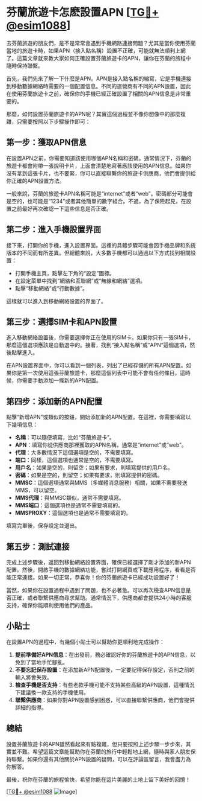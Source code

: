 # 芬蘭旅遊卡怎麽設置APN [[TG💪+ @esim1088](https://t.me/s/esim1088)]

去芬蘭旅遊的朋友們，是不是常常會遇到手機網路連接問題？尤其是當你使用芬蘭當地的旅遊卡時，如果APN（接入點名稱）設置不正確，可能就無法順利上網了。這篇文章就來教大家如何正確設置芬蘭旅遊卡的APN，讓你在芬蘭的旅程中隨時保持聯繫。

首先，我們先來了解一下什麼是APN。APN是接入點名稱的縮寫，它是手機連接到移動數據網絡時需要的一個配置信息。不同的運營商有不同的APN設置，因此在使用芬蘭旅遊卡之前，確保你的手機已經正確設置了相關的APN信息是非常重要的。

那麼，如何設置芬蘭旅遊卡的APN呢？其實這個過程並不像你想像中的那麼複雜，只需要按照以下步驟操作即可：

## 第一步：獲取APN信息

在設置APN之前，你需要知道該使用哪個APN名稱和密碼。通常情況下，芬蘭的旅遊卡都會附帶一張說明卡片，上面會清楚地寫著應該使用的APN信息。如果你沒有拿到這張卡片，也不要緊，你可以直接聯繫你的旅遊卡供應商，他們會提供給你正確的APN設置方法。

一般來說，芬蘭的旅遊卡APN名稱可能是“internet”或者“web”。密碼部分可能會是空的，也可能是“1234”或者其他簡單的數字組合。不過，為了保險起見，在設置之前最好再次確認一下這些信息是否正確。

## 第二步：進入手機設置界面

接下來，打開你的手機，進入設置界面。這裡的具體步驟可能會因手機品牌和系統版本的不同而有所差異。但總體來說，大多數手機都可以通過以下方式找到相關設置：

- 打開手機主頁，點擊左下角的“設定”圖標。
- 在設定菜單中找到“網絡和互聯網”或“無線和網絡”選項。
- 點擊“移動網絡”或“行動數據”。

這樣就可以進入到移動網絡設置的界面了。

## 第三步：選擇SIM卡和APN設置

進入移動網絡設置後，你需要選擇你正在使用的SIM卡。如果你只有一張SIM卡，那麼這個選項應該是自動選中的。接著，找到“接入點名稱”或“APN”這個選項，然後點擊進入。

在APN設置界面中，你可以看到一個列表，列出了已經存儲的所有APN配置。如果你是第一次使用這張芬蘭旅遊卡，那麼這個列表中可能不會有任何條目。這時候，你需要手動添加一條新的APN配置。

## 第四步：添加新的APN配置

點擊“新增APN”或類似的按鈕，開始添加新的APN配置。在這裡，你需要填寫以下幾項信息：

- **名稱**：可以隨便填寫，比如“芬蘭旅遊卡”。
- **APN**：填寫你從供應商那裡獲取的APN名稱，通常是“internet”或“web”。
- **代理**：大多數情況下這個選項是空的，不需要填寫。
- **端口**：同樣，這個選項也通常是空的，不需要填寫。
- **用戶名**：如果是空的，則留空；如果有要求，則填寫提供的用戶名。
- **密碼**：如果是空的，則留空；如果有要求，則填寫提供的密碼。
- **MMSC**：這個選項通常與MMS（多媒體消息服務）相關，如果不需要發送MMS，可以留空。
- **MMS代理**：與MMSC類似，通常不需要填寫。
- **MMS端口**：這個選項也是通常不需要填寫的。
- **MMSPROXY**：這個選項也是通常不需要填寫的。

填寫完畢後，保存設定並退出。

## 第五步：測試連接

完成上述步驟後，返回到移動網絡設置界面，確保已經選擇了剛才添加的新APN配置。然後，開啟手機的數據網絡功能，嘗試打開網頁或下載應用程序，看看是否能正常連接。如果一切正常，恭喜你！你的芬蘭旅遊卡已經成功設置好了！

當然，如果你在設置過程中遇到了問題，也不必著急。可以再次檢查APN信息是否正確，或者聯繫供應商尋求幫助。通常情況下，供應商都會提供24小時的客服支持，確保你能順利使用他們的產品。

## 小貼士

在設置APN的過程中，有幾個小貼士可以幫助你更順利地完成操作：

1. **提前準備好APN信息**：在出發前，務必確認好你的芬蘭旅遊卡的APN信息，以免到了當地手忙腳亂。
2. **不要忘記保存設置**：在添加新APN配置後，一定要記得保存設定，否則之前的輸入將會失效。
3. **檢查手機是否支持**：有些老款手機可能不支持某些高級的APN設置，這種情況下建議換一款支持的手機使用。
4. **聯繫供應商**：如果你對APN設置感到困惑，可以直接聯繫供應商，他們會提供詳細的指導。

## 總結

設置芬蘭旅遊卡的APN雖然看起來有點複雜，但只要按照上述步驟一步步來，其實並不難。希望這篇文章能幫助你在芬蘭的旅行中輕鬆地上網，隨時與家人朋友保持聯繫。如果你還有其他關於APN設置的疑問，可以在評論區留言，我會盡力為你解答。

最後，祝你在芬蘭的旅程愉快，希望你能在這片美麗的土地上留下美好的回憶！

[[TG💪+ @esim1088](https://t.me/s/esim1088) ![Image](https://i.postimg.cc/4NQfJmqS/Snipaste-2025-05-13-00-14-12.png)]